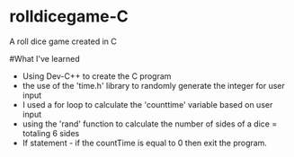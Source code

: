 # rolldicegame-C
A roll dice game created in C


#What I've learned
- Using Dev-C++ to create the C program
- the use of the 'time.h' library to randomly generate the integer for user input
- I used a for loop to calculate the 'counttime' variable based on user input
- using the 'rand' function to calculate the number of sides of a dice = totaling 6 sides
- If statement - if the countTime is equal to 0 then exit the program.
